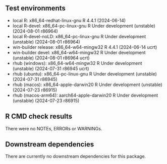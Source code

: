 ## Test environments
* local R:             x86_64-redhat-linux-gnu R 4.4.1 (2024-06-14)
* local R-devel:       x86_64-pc-linux-gnu     R Under development (unstable) (2024-08-01 r86964)
* local R-devel-noLD:  x86_64-pc-linux-gnu     R Under development (unstable) (2024-08-01 r86964)
* win-builder release: x86_64-w64-mingw32      R 4.4.1 (2024-06-14 ucrt)
* win-builder devel:   x86_64-w64-mingw32      R Under development (unstable) (2024-08-01 r86964 ucrt)
* rhub (windows):      x86_64-w64-mingw32      R Under development (unstable) (2024-07-31 r86945 ucrt)
* rhub (ubuntu):       x86_64-pc-linux-gnu     R Under development (unstable) (2024-07-31 r86945)
* rhub (macos):        x86_64-apple-darwin20   R Under development (unstable) (2024-07-23 r86915)
* rhub (macos-arm64):  aarch64-apple-darwin20  R Under development (unstable) (2024-07-23 r86915)

## R CMD check results
There were no NOTEs, ERRORs or WARNINGs. 

## Downstream dependencies
There are currently no downstream dependencies for this package.
